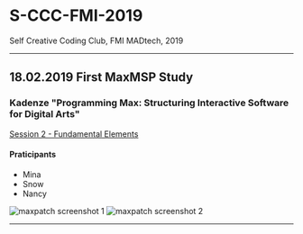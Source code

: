 # S-CCC-FMI-2019
Self Creative Coding Club, FMI MADtech, 2019

<hr>

## 18.02.2019 First MaxMSP Study 

### Kadenze "Programming Max: Structuring Interactive Software for Digital Arts"
[Session 2 - Fundamental Elements](https://www.kadenze.com/courses/programming-max-structuring-interactive-software-for-digital-arts-i/sessions/fundamental-elements) 

#### Praticipants
* Mina
* Snow
* Nancy

![maxpatch screenshot 1](/#01/screenshot-01.png)
![maxpatch screenshot 2](/#01/screenshot-02.png)

<hr>
